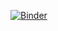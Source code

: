 [![Binder](https://mybinder.org/badge_logo.svg)](https://mybinder.org/v2/gh/ychen1492/jupyterlab-demo/HEAD)
